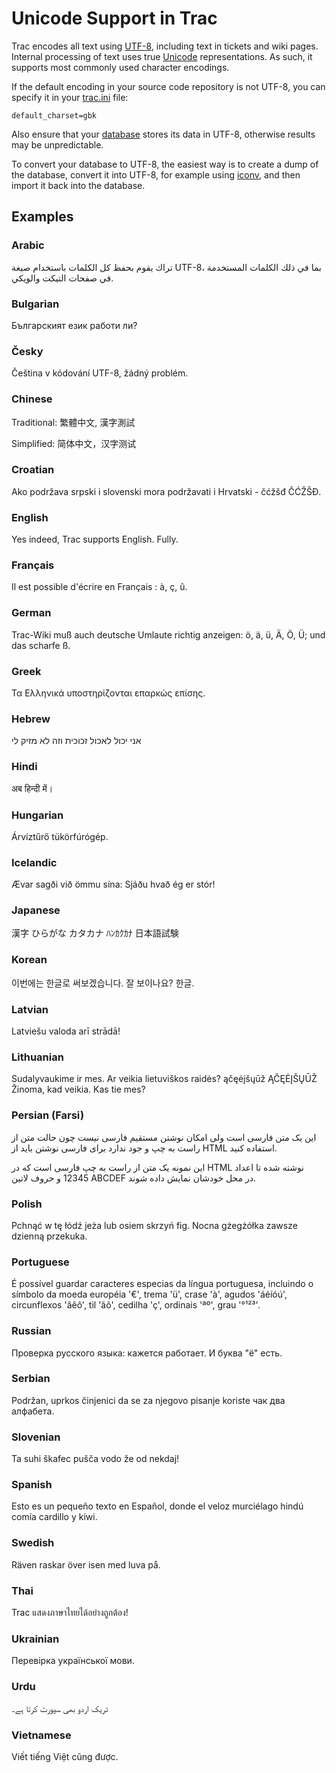 # Unicode Support in Trac


Trac encodes all text using [ UTF-8](http://en.wikipedia.org/wiki/UTF-8), including text in tickets and wiki pages. Internal processing of text uses true [ Unicode](http://en.wikipedia.org/wiki/Unicode) representations. As such, it supports most commonly used character encodings.


If the default encoding in your source code repository is not UTF-8, you can specify it in your [trac.ini](trac-ini#) file:

```
default_charset=gbk
```


Also ensure that your [ database](http://trac.edgewall.org/intertrac/DatabaseBackend) stores its data in UTF-8, otherwise results may be unpredictable.


To convert your database to UTF-8, the easiest way is to create a dump of the database, convert it into UTF-8, for example using [ iconv](http://www.gnu.org/software/libiconv/documentation/libiconv/iconv.1.html), and then import it back into the database.

## Examples

### Arabic


تراك يقوم بحفظ كل الكلمات باستخدام صيغة UTF-8، بما في ذلك الكلمات المستخدمة في صفحات  التيكت والويكي.

### Bulgarian


Българският език работи ли?

### Česky


Čeština v kódování UTF-8, žádný problém.

### Chinese


Traditional: 繁體中文, 漢字測試


Simplified: 简体中文，汉字测试

### Croatian


Ako podržava srpski i slovenski mora podržavati i Hrvatski - čćžšđ ČĆŽŠĐ.

### English


Yes indeed, Trac supports English. Fully.

### Français


Il est possible d'écrire en Français : à, ç, û.

### German


Trac-Wiki muß auch deutsche Umlaute richtig anzeigen: ö, ä, ü, Ä, Ö, Ü; und das scharfe ß.

### Greek


Τα Ελληνικά υποστηρίζονται επαρκώς επίσης.

### Hebrew


אני יכול לאכול זכוכית וזה לא מזיק לי

### Hindi


अब हिन्दी में।

### Hungarian


Árvíztűrő tükörfúrógép.

### Icelandic


Ævar sagði við ömmu sína: Sjáðu hvað ég er stór!

### Japanese


漢字 ひらがな カタカナ ﾊﾝｶｸｶﾅ 日本語試験

### Korean


이번에는 한글로 써보겠습니다. 잘 보이나요? 한글.

### Latvian


Latviešu valoda arī strādā!

### Lithuanian


Sudalyvaukime ir mes. Ar veikia lietuviškos raidės? ąčęėįšųūž ĄČĘĖĮŠŲŪŽ Žinoma, kad veikia. Kas tie mes?

### Persian (Farsi)


این یک متن فارسی است ولی امکان نوشتن مستقیم فارسی نیست چون حالت متن از راست به چپ و جود ندارد برای فارسی نوشتن باید از HTML استفاده کنید.


این نمونه یک متن از راست به چپ فارسی است که در HTML نوشته شده تا اعداد 12345 و حروف لاتین ABCDEF در محل خودشان نمایش داده شوند.

### Polish


Pchnąć w tę łódź jeża lub osiem skrzyń fig. Nocna gżegżółka zawsze dzienną przekuka.

### Portuguese


É possível guardar caracteres especias da língua portuguesa, incluindo o símbolo da moeda européia '€', trema 'ü', crase 'à', agudos 'áéíóú', circunflexos 'âêô', til 'ãõ', cedilha 'ç', ordinais 'ªº', grau '°¹²³'.

### Russian


Проверка русского языка: кажется работает. И буква "ё" есть.

### Serbian


Podržan, uprkos činjenici da se za njegovo pisanje koriste чак два алфабета.

### Slovenian


Ta suhi škafec pušča vodo že od nekdaj!

### Spanish


Esto es un pequeño texto en Español, donde el veloz murciélago hindú comía cardillo y kiwi.

### Swedish


Räven raskar över isen med luva på.

### Thai


Trac แสดงภาษาไทยได้อย่างถูกต้อง!

### Ukrainian


Перевірка української мови.

### Urdu


ٹریک اردو بھی سپورٹ کرتا ہے۔

### Vietnamese


Viết tiếng Việt cũng được.
